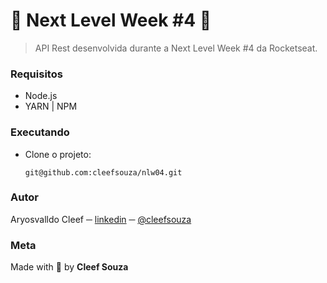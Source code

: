 # :maple_leaf: Next Level Week #4 :maple_leaf:

> API Rest desenvolvida durante a Next Level Week #4 da Rocketseat.

### Requisitos
- Node.js
- YARN | NPM

### Executando
- Clone o projeto:
  ```shell
  git@github.com:cleefsouza/nlw04.git
  ```
 
### Autor <div id="autor"></div>
Aryosvalldo Cleef ─ [linkedin](https://www.linkedin.com/in/aryosvalldo-cleef/) ─ [@cleefsouza](https://github.com/cleefsouza)

### Meta <div id="meta"></div>
Made with :green_heart: by **Cleef Souza**
